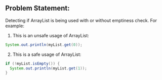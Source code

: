 ## Problem Statement:
Detecting if ArrayList is being used with or without emptiness check.
For example:
1. This is an unsafe usage of ArrayList:
```java
System.out.println(myList.get(0));
```
2. This is a safe usage of ArrayList:
```java
if (!myList.isEmpty()) {
  System.out.println(myList.get(1));
}
```